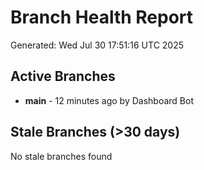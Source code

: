 # Branch Health Report
Generated: Wed Jul 30 17:51:16 UTC 2025

## Active Branches
- **main** - 12 minutes ago by Dashboard Bot

## Stale Branches (>30 days)
No stale branches found
